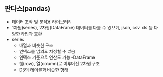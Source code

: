 ## 판다스(pandas)
- 데이터 조작 및 분석용 라이브러리
- 1차원(series), 2차원(DataFrame) 데이터를 다룰 수 있으며, json, csv, xls 등 다양한 타입과 호환
- series 
    - 배열과 비슷한 구조
    - 인덱스를 임의로 지정할 수 있음
    - 인덱스 기준으로 연산도 가능
-DataFrame
    - 행(row), 열(column)로 이루어진 2차원 구조
    - DB의 테이블과 비슷한 형태